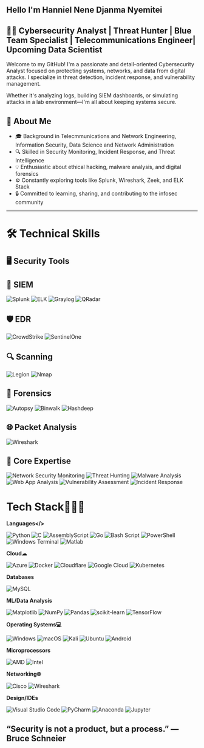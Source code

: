 
## Hello I'm Hanniel Nene Djanma Nyemitei

## 👨‍💻 Cybersecurity Analyst | Threat Hunter | Blue Team Specialist | Telecommunications Engineer| Upcoming Data Scientist


Welcome to my GitHub! 
I'm a passionate and detail-oriented Cybersecurity Analyst focused on protecting systems, networks, and data from digital attacks. 
I specialize in threat detection, incident response, and vulnerability management.

Whether it's analyzing logs, building SIEM dashboards, or simulating attacks in a lab environment—I'm all about keeping systems secure.

## 🧠 About Me

- 🎓 Background in Telecmmunications and Network Engineering, Information Security, Data Science and Network Administration
- 🔍 Skilled in Security Monitoring, Incident Response, and Threat Intelligence
- 💡 Enthusiastic about ethical hacking, malware analysis, and digital forensics
- ⚙️ Constantly exploring tools like Splunk, Wireshark, Zeek, and ELK Stack
- 🔒 Committed to learning, sharing, and contributing to the infosec community
-------------------------------------------------------------------------------------------------------------------------------------
 
  
 # 🛠️ Technical Skills

## 🖥️ Security Tools



 
##  🔎 SIEM



![Splunk](https://img.shields.io/badge/Splunk-000000.svg?style=for-the-badge&logo=Splunk&logoColor=white)
![ELK](https://img.shields.io/badge/ELK-005571.svg?style=for-the-badge&logo=Elastic&logoColor=white)
![Graylog](https://img.shields.io/badge/Graylog-2D2D2D.svg?style=for-the-badge&logo=graylog&logoColor=white)
![QRadar](https://img.shields.io/badge/QRadar-051C2C.svg?style=for-the-badge&logo=ibm&logoColor=white)



##  🛡️ EDR



![CrowdStrike](https://img.shields.io/badge/CrowdStrike-E30613.svg?style=for-the-badge&logo=CrowdStrike&logoColor=white)
![SentinelOne](https://img.shields.io/badge/SentinelOne-5E5CE6.svg?style=for-the-badge&logo=SentinelOne&logoColor=white)




##  🔍 Scanning



![Legion](https://img.shields.io/badge/Legion-000000.svg?style=for-the-badge&logo=target&logoColor=white)
![Nmap](https://img.shields.io/badge/Nmap-0078D7.svg?style=for-the-badge&logo=gnu-bash&logoColor=white)




##  🧬 Forensics




![Autopsy](https://img.shields.io/badge/Autopsy-003366.svg?style=for-the-badge&logo=microgenetics&logoColor=white)
![Binwalk](https://img.shields.io/badge/Binwalk-222222.svg?style=for-the-badge&logo=terminal&logoColor=white)
![Hashdeep](https://img.shields.io/badge/Hashdeep-4B0082.svg?style=for-the-badge&logo=fedora&logoColor=white)




##  🌐 Packet Analysis




![Wireshark](https://img.shields.io/badge/Wireshark-1679A7.svg?style=for-the-badge&logo=wireshark&logoColor=white)





##  🔐 Core Expertise




![Network Security Monitoring](https://img.shields.io/badge/NSM-1E1E1E.svg?style=for-the-badge&logo=shield&logoColor=white)
![Threat Hunting](https://img.shields.io/badge/Threat_Hunting-8B0000.svg?style=for-the-badge&logo=hackaday&logoColor=white)
![Malware Analysis](https://img.shields.io/badge/Malware_Analysis-FF5733.svg?style=for-the-badge&logo=bugcrowd&logoColor=white)
![Web App Analysis](https://img.shields.io/badge/Web_Analysis-0052CC.svg?style=for-the-badge&logo=webcomponents.org&logoColor=white)
![Vulnerability Assessment](https://img.shields.io/badge/Vulnerability_Assessment-A52A2A.svg?style=for-the-badge&logo=verizon&logoColor=white)
![Incident Response](https://img.shields.io/badge/Incident_Response-00796B.svg?style=for-the-badge&logo=pagelines&logoColor=white)


  
  



#  Tech Stack👨🏻‍💻

**Languages</>**

![Python](https://img.shields.io/badge/Python-3776AB?style=for-the-badge&logo=python&logoColor=white)
![C](https://img.shields.io/badge/c-%2300599C.svg?style=for-the-badge&logo=c&logoColor=white)
![AssemblyScript](https://img.shields.io/badge/assembly%20script-%23000000.svg?style=for-the-badge&logo=assemblyscript&logoColor=white) 
![Go](https://img.shields.io/badge/go-%2300ADD8.svg?style=for-the-badge&logo=go&logoColor=white)
![Bash Script](https://img.shields.io/badge/bash_script-%23121011.svg?style=for-the-badge&logo=gnu-bash&logoColor=white)
![PowerShell](https://img.shields.io/badge/PowerShell-%235391FE.svg?style=for-the-badge&logo=powershell&logoColor=white)
![Windows Terminal](https://img.shields.io/badge/Windows%20Terminal-%234D4D4D.svg?style=for-the-badge&logo=windows-terminal&logoColor=white)
![Matlab](https://img.shields.io/badge/matlab-%230072C6.svg?style=for-the-badge&logo=Matlab&logoColor=yellow) 



**Cloud☁︎**


![Azure](https://img.shields.io/badge/Azure-0089D6?style=for-the-badge\&logo=microsoft-azure\&logoColor=white)
![Docker](https://img.shields.io/badge/Docker-2496ED?style=for-the-badge\&logo=docker\&logoColor=white)
![Cloudflare](https://img.shields.io/badge/Cloudflare-F38020?style=for-the-badge&logo=Cloudflare&logoColor=white)
![Google Cloud](https://img.shields.io/badge/GoogleCloud-%234285F4.svg?style=for-the-badge&logo=google-cloud&logoColor=white)
![Kubernetes](https://img.shields.io/badge/Kubernetes-326CE5?style=for-the-badge\&logo=kubernetes\&logoColor=white)



**Databases**




![MySQL](https://img.shields.io/badge/MySQL-4479A1?style=for-the-badge\&logo=mysql\&logoColor=white)



**ML/Data Analysis**



![Matplotlib](https://img.shields.io/badge/Matplotlib-%23ffffff.svg?style=for-the-badge&logo=Matplotlib&logoColor=black)
![NumPy](https://img.shields.io/badge/numpy-%23013243.svg?style=for-the-badge&logo=numpy&logoColor=white)
![Pandas](https://img.shields.io/badge/pandas-%23150458.svg?style=for-the-badge&logo=pandas&logoColor=white)
![scikit-learn](https://img.shields.io/badge/scikit--learn-%23F7931E.svg?style=for-the-badge&logo=scikit-learn&logoColor=white)
![TensorFlow](https://img.shields.io/badge/TensorFlow-%23FF6F00.svg?style=for-the-badge&logo=TensorFlow&logoColor=white)


**Operating Systems💻**


![Windows](https://img.shields.io/badge/Windows-0078D6?style=for-the-badge&logo=windows&logoColor=white)
![macOS](https://img.shields.io/badge/mac%20os-000000?style=for-the-badge&logo=macos&logoColor=F0F0F0)
![Kali](https://img.shields.io/badge/Kali-268BEE?style=for-the-badge&logo=kalilinux&logoColor=white)
![Ubuntu](https://img.shields.io/badge/Ubuntu-E95420?style=for-the-badge&logo=ubuntu&logoColor=white)
![Android](https://img.shields.io/badge/Android-3DDC84?style=for-the-badge&logo=android&logoColor=white)


**Microprocessors**


![AMD](https://img.shields.io/badge/-%23000000.svg?style=for-the-badge&logo=amd&logoColor=white&logoSize=auto)
![Intel](https://img.shields.io/badge/Intel-0071C5.svg?style=for-the-badge&logo=Intel&logoColor=white) 


**Networking🌐**




![Cisco](https://img.shields.io/badge/Cisco-1BA0D7.svg?style=for-the-badge&logo=Cisco&logoColor=white)
![Wireshark](https://img.shields.io/badge/Wireshark-1679A7.svg?style=for-the-badge&logo=Wireshark&logoColor=white) 



**Design/IDEs**



![Visual Studio Code](https://img.shields.io/badge/Visual%20Studio%20Code-0078d7.svg?style=for-the-badge&logo=visual-studio-code&logoColor=white)
![PyCharm](https://img.shields.io/badge/pycharm-143?style=for-the-badge&logo=pycharm&logoColor=black&color=black&labelColor=green)
![Anaconda](https://img.shields.io/badge/Anaconda-%2344A833.svg?style=for-the-badge&logo=anaconda&logoColor=white)
![Jupyter](https://img.shields.io/badge/Jupyter-F37626.svg?style=for-the-badge&logo=Jupyter&logoColor=white) 





  
##  “Security is not a product, but a process.” — Bruce Schneier
